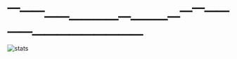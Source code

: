 # ⎺⎻⎻⎼⎼⎽⎽⎽⎽⎼⎽⎽⎽⎼⎻⎺⎻⎻⎼⎼⎽⎽⎽⎽⎽⎽⎽⎽⎽

![stats](https://github-readme-stats.vercel.app/api?username=matti&show_icons=true)
